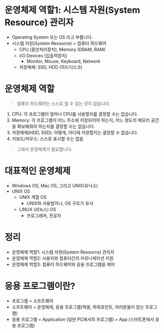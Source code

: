 # 운영체제 역할1: 시스템 자원(System Resource) 관리자

- Operating System 또는 OS 라고 부릅니다.
- 시스템 자원(System Resource) = 컴퓨터 하드웨어
  - CPU (중앙처리장치), Memory (DRAM, RAM)
  - I/O Devices (입출력장치)
    - Monitor, Mouse, Keyboard, Network
  - 저장매체: SSD, HDD (하드디스크)
 
# 운영체제 역할

> 컴퓨터 하드웨어는 스스로 할 수 있는 것이 없습니다.
1. CPU: 각 프로그램이 얼마나 CPU를 사용할지를 결정할 수는 없습니다.
2. Memory: 각 프로그램이 어느 주소에 저장되어야 하는지, 어느 정도의 메모리 공간을 확보해줘야 하는지를 결정할 수는 없습니다.
3. 저장매체(HDD, SSD): 어떻게, 어디에 저장할지는 결정할 수 없습니다.
4. 키보드/마우스: 스스로 표시할 수는 없음
> 그래서 운영체제가 필요합니다.

# 대표적인 운영체제

- Windows OS, Mac OS, 그리고 UNIX(유닉스)
- UNIX OS
  - UNIX 계열 OS
    - UNIX와 사용법이나, OS 구조가 유사
  - LINUX (리눅스) OS
    - 프로그래머, 전공자
   
# 정리

- 운영체제 역할1: 시스템 자원(System Resource) 관리자
- 운영체제 역할2: 사용자와 컴퓨터간의 커뮤니케이션 지원
- 운영체제 역할3: 컴퓨터 하드웨어와 응용 프로그램을 제어

# 응용 프로그램이란?

- 프로그램 = 소프트웨어
- 소프트웨어 = 운영체제, 응용 프로그램(엑셀, 파워포인트, 여러분들이 맏는 프로그램)
- 응용 프로그램 = Application (일반 PC에서의 프로그램) = App (스마트폰에서 응용 프로그램)
